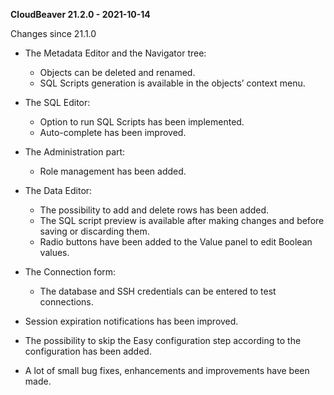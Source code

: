 **CloudBeaver 21.2.0 - 2021-10-14**

Changes since 21.1.0
- The Metadata Editor and the Navigator tree:
  - Objects can be deleted and renamed.
  - SQL Scripts generation is available in the objects’ context menu.

- The SQL Editor:
  - Option to run SQL Scripts has been implemented.
  - Auto-complete has been improved.

- The Administration part:
  - Role management has been added. 

- The Data Editor:
  - The possibility to add and delete rows has been added.
  - The SQL script preview is available after making changes and before saving or discarding them.
  - Radio buttons have been added to the Value panel to edit Boolean values.

- The Connection form:
  - The database and SSH credentials can be entered to test connections.

- Session expiration notifications has been improved.
- The possibility to skip the Easy configuration step according to the configuration has been added.
- A lot of small bug fixes, enhancements and improvements have been made.